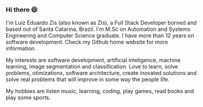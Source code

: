 ### Hi there 😄
I'm Luiz Eduardo Zis (also known as Zis), a Full Stack Developer borned and based out of Santa Catarina, Brazil. I'm M.Sc on Automation and Systems Engineering and Computer Science graduate. I have more than 12 years on software development. Check my Github home website for more information.

My interests are software development, artificial inteligence, machine learning, image segmentation and classification. 
Love to learn, solve problems, otimizations, software architecture, create inovated solutions and solve real problems that will improve in some way the people life.

My hobbies are listen music, learning, coding, play games, read books and play some sports. 
